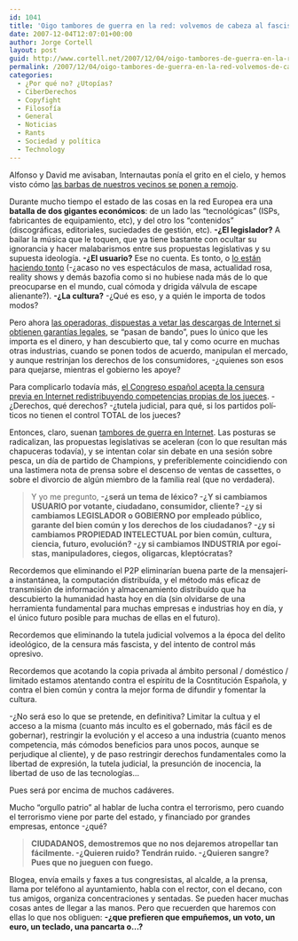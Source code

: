 ```yaml
---
id: 1041
title: 'Oigo tambores de guerra en la red: volvemos de cabeza al fascismo en España'
date: 2007-12-04T12:07:01+00:00
author: Jorge Cortell
layout: post
guid: http://www.cortell.net/2007/12/04/oigo-tambores-de-guerra-en-la-red-volvemos-de-cabeza-al-fascismo-en-espana/
permalink: /2007/12/04/oigo-tambores-de-guerra-en-la-red-volvemos-de-cabeza-al-fascismo-en-espana/
categories:
  - ¿Por qué no? ¿Utopías?
  - CiberDerechos
  - Copyfight
  - Filosofí­a
  - General
  - Noticias
  - Rants
  - Sociedad y polí­tica
  - Technology
---
```

Alfonso y David me avisaban, Internautas poní­a el grito en el cielo, y hemos visto cómo <a title="LNE.es" target="_blank" href="http://www.lne.es/secciones/noticia.jsp?pRef=1837_49_583142__TVyEspectaculos-Francia-amenaza-cortar-internet-hagan-descargas-ilegales">las barbas de nuestros vecinos se ponen a remojo</a>.

Durante mucho tiempo el estado de las cosas en la red Europea era una **batalla de dos gigantes económicos**: de un lado las &#8220;tecnológicas&#8221; (ISPs, fabricantes de equipamiento, etc), y del otro los &#8220;contenidos&#8221; (discográficas, editoriales, suciedades de gestión, etc). **-¿El legislador?** A bailar la música que le toquen, que ya tiene bastante con ocultar su ignorancia y hacer malabarismos entre sus propuestas legislativas y su supuesta ideologí­a. **-¿El usuario?** Ese no cuenta. Es tonto, o <a title="Americanos ignorantes YouTube" target="_blank" href="http://www.youtube.com/watch?v=QVbobdL3yi0">lo están haciendo tonto</a> (-¿acaso no ves espectáculos de masa, actualidad rosa, reality shows y demás bazofia como si no hubiese nada más de lo que preocuparse en el mundo, cual cómoda y drigida válvula de escape alienante?). **-¿La cultura?** -¿Qué es eso, y a quién le importa de todos modos?

Pero ahora <a title="noticia en Internautas" target="_blank" href="http://www.internautas.org/html/4611.html">las operadoras, dispuestas a vetar las descargas de Internet si obtienen garantí­as legales</a>, se &#8220;pasan de bando&#8221;, pues lo único que les importa es el dinero, y han descubierto que, tal y como ocurre en muchas otras industrias, cuando se ponen todos de acuerdo, manipulan el mercado, y aunque restrinjan los derechos de los consumidores, -¿quienes son esos para quejarse, mientras el gobierno les apoye?

Para complicarlo todaví­a más, <a title="noticia en Intenautas" target="_blank" href="http://www.internautas.org/html/4569.html">el Congreso español acepta la censura previa en Internet redistribuyendo competencias propias de los jueces</a>. -¿Derechos, qué derechos? -¿tutela judicial, para qué, si los partidos polí­ticos no tienen el control TOTAL de los jueces?

Entonces, claro, suenan <a title="noticia internautas" target="_blank" href="http://www.internautas.org/html/4613.html">tambores de guerra en Internet</a>. Las posturas se radicalizan, las propuestas legislativas se aceleran (con lo que resultan más chapuceras todaví­a), y se intentan colar sin debate en una sesión sobre pesca, un dí­a de partido de Champions, y preferiblemente coincidiendo con una lastimera nota de prensa sobre el descenso de ventas de cassettes, o sobre el divorcio de algún miembro de la familia real (que no verdadera).

> Y yo me pregunto, **-¿será un tema de léxico? -¿Y si cambiamos USUARIO por votante, ciudadano, consumidor, cliente? -¿y si cambiamos LEGISLADOR o GOBIERNO por empleado público, garante del bien común y los derechos de los ciudadanos? -¿y si cambiamos PROPIEDAD INTELECTUAL por bien común, cultura, ciencia, futuro, evolución? -¿y si cambiamos INDUSTRIA por egoí­stas, manipuladores, ciegos, oligarcas, kleptócratas?**

Recordemos que eliminando el P2P eliminarí­an buena parte de la mensajerí­a instantánea, la computación distribuí­da, y el método más eficaz de transmisión de información y almacenamiento distribuí­do que ha descubierto la humanidad hasta hoy en dí­a (sin olvidarse de una herramienta fundamental para muchas empresas e industrias hoy en dí­a, y el único futuro posible para muchas de ellas en el futuro).

Recordemos que eliminando la tutela judicial volvemos a la época del delito ideológico, de la censura más fascista, y del intento de control más opresivo.

Recordemos que acotando la copia privada al ámbito personal / doméstico / limitado estamos atentando contra el espí­ritu de la Cosntitución Española, y contra el bien común y contra la mejor forma de difundir y fomentar la cultura.

-¿No será eso lo que se pretende, en definitiva? Limitar la cultua y el acceso a la misma (cuanto más inculto es el gobernado, más fácil es de gobernar), restringir la evolución y el acceso a una industria (cuanto menos competencia, más cómodos beneficios para unos pocos, aunque se perjudique al cliente), y de paso restringir derechos fundamentales como la libertad de expresión, la tutela judicial, la presunción de inocencia, la libertad de uso de las tecnologí­as&#8230;

Pues será por encima de muchos cadáveres.

Mucho &#8220;orgullo patrio&#8221; al hablar de lucha contra el terrorismo, pero cuando el terrorismo viene por parte del estado, y financiado por grandes empresas, entonce -¿qué?

> **CIUDADANOS, demostremos que no nos dejaremos atropellar tan fácilmente. -¿Quieren ruido? Tendrán ruido. -¿Quieren sangre? Pues que no jueguen con fuego.**

Blogea, enví­a emails y faxes a tus congresistas, al alcalde, a la prensa, llama por teléfono al ayuntamiento, habla con el rector, con el decano, con tus amigos, organiza concentraciones y sentadas. Se pueden hacer muchas cosas antes de llegar a las manos. Pero que recuerden que haremos con ellas lo que nos obliguen: **-¿que prefieren que empuñemos, un voto, un euro, un teclado, una pancarta o&#8230;?**